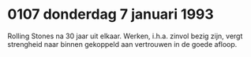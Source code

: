 # 0107 donderdag 7 januari 1993
Rolling Stones na 30 jaar uit elkaar. Werken, i.h.a. zinvol bezig zijn, vergt strengheid naar binnen gekoppeld aan vertrouwen in de goede afloop.



